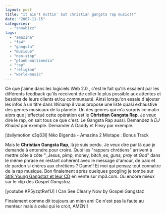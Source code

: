 ```yaml
---
layout: post
title: "It ain't nuttin' but christian gangsta rap music!!"
date: "2007-11-15"
categories: 
  - "showbizz"
tags: 
  - "amazina"
  - "fa4"
  - "gangsta"
  - "musique"
  - "non-stop"
  - "planb-multimedia"
  - "rap"
  - "religion"
  - "world-music"
---
```


Ce que j'aime dans les logiciels Web 2.0 , c'est le fait qu'ils essaient par les différents feedback qu'ils recoivent de coller le plus possible aux attentes et besoins de leurs clients et/ou communauté. Ainsi lorsqu'on essaie d'ajouter les infos à un titre dans _Winamp_ il vous propose une liste quasi exhaustive des genres musicaux de la planète. Un des genres qui m'a surpris ce matin alors que j'effectué cette opération est le **Christian Gangsta Rap**. Je veux dire le rap, on sait tous ce que c'est. Le Gangsta Rap aussi. Demandez à _DJ Khaled_ par exemple. Demander A Daddy et Flexy par exemple.

\[dailymotion x3q63l\] Niko Bigenda - Amazina 2 Mixtape : Bonus Track

Mais le **Christian Gangsta Rap**, là je suis perdu. Je veux dire par là que je demande à entendre pour croire. Quoi les "rappers chrétiens" arrivent à mettre côte à côte "_Jesus, pimp, money, bitch_es, _guns, pray_ et _God_" dans le même phrase en restant cohérent avec le message d'amour, de paix et de pardon si chères aux chrétiens ? Damn!! Et moi qui pensez tout connaitre de la rap musique. Bon finalement après quelques googling je tombe sur [Str8 Young Gangstaz et leur CD](http://www.mp3.com/albums/389821/summary.html "Str8 Young Gangstaz, leur Cd de christian gangsta rap, AMEN!!") en vente sur mp3.com. Ou encore mieux sur le clip des _Gospel Gangstaz_.

\[youtube KP5yzqtRwfU\] I Can See Clearly Now by Gospel Gangstaz

Finalement comme dit toujours un mien ami Ce n'est pas la faute au menteur mais à celui qui le croit, AMEN!!
